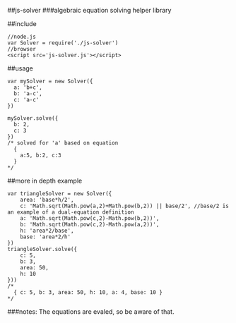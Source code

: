 ##js-solver
###algebraic equation solving helper library

##include
<pre><code>//node.js
var Solver = require('./js-solver')
//browser
&lt;script src='js-solver.js'>&lt;/script>
</code></pre>


##usage
<pre><code>var mySolver = new Solver({
  a: 'b+c',
  b: 'a-c',
  c: 'a-c'
})

mySolver.solve({
  b: 2,
  c: 3
})
/* solved for 'a' based on equation
  {
    a:5, b:2, c:3
  }
*/
</code></pre>

##more in depth example
<pre><code>var triangleSolver = new Solver({
    area: 'base*h/2',
    c: 'Math.sqrt(Math.pow(a,2)+Math.pow(b,2)) || base/2', //base/2 is an example of a dual-equation definition
    a: 'Math.sqrt(Math.pow(c,2)-Math.pow(b,2))',
    b: 'Math.sqrt(Math.pow(c,2)-Math.pow(a,2))',
    h: 'area*2/base',
    base: 'area*2/h'
})
triangleSolver.solve({
    c: 5,
    b: 3,
    area: 50,
    h: 10
}))
/*
  { c: 5, b: 3, area: 50, h: 10, a: 4, base: 10 }
*/
</code></pre>


###notes:
The equations are evaled, so be aware of that.
